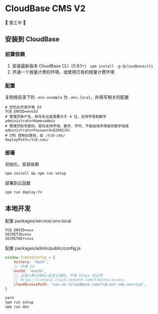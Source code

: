 # CloudBase CMS V2

👷 施工中 🚧

## 安装到 CloudBase

### 前置依赖

1. 安装最新版本 CloudBase CLI（0.9.1+）
   `npm install -g @cloudbase/cli`
2. 开通一个按量计费的环境，或使用已有的按量计费环境

### 配置

复制根目录下的 `.env.example` 为 `.env.local`，并填写相关的配置

```
# 您的云开发环境 Id
TCB_ENVID=envId
# 管理员账户名，账号名长度需要大于 4 位，支持字母和数字
administratorName=admin
# 管理员账号密码，密码支持字母、数字、字符、不能由纯字母或存数字组成
administratorPassword=82902Jkl
# CMS 控制台路径，如 /tcb-cms/
deployPath=/tcb-cms/
```

### 部署

初始化，安装依赖

```
npm install && npm run setup
```

部署到云函数

```
npm run deploy:fn
```

## 本地开发

配置 packages/service/.env.local

```
TCB_ENVID=xxx
SECRETID=xxx
SECRETKEY=xxx
```

配置 packages/admin/public/config.js

```js
window.TcbCmsConfig = {
    history: 'hash',
    // 环境 Id
    envId: 'envId',
    // 云接入默认域名/自定义域名，不带 https 协议符
    // https://console.cloud.tencent.com/tcb/env/access
    cloudAccessPath: 'xxx.xx.tcloudbase.com/tcb-ext-cms-service',
}
```

```bash
yarn
npm run setup
npm run dev
```

